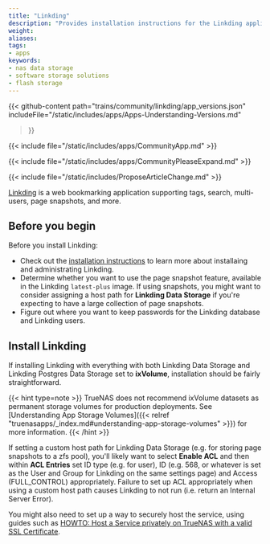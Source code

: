 ```yaml
---
title: "Linkding"
description: "Provides installation instructions for the Linkding application in TrueNAS."
weight: 
aliases:
tags:
- apps
keywords:
- nas data storage
- software storage solutions
- flash storage
---
```


{{< github-content 
    path="trains/community/linkding/app_versions.json"
	includeFile="/static/includes/apps/Apps-Understanding-Versions.md"
>}}

{{< include file="/static/includes/apps/CommunityApp.md" >}}

<!-- Comment out the following line if your suggested changes to this Community app documentation provide a complete installation tutorial. Leave exposed if you are proposing a partial expansion of the content, but further work is needed. -->
{{< include file="/static/includes/apps/CommunityPleaseExpand.md" >}}

<!-- Uncomment the following line if you suspect this Community app documentation is out of date, inaccurate, or needs further improvement -->
<!--{{< include file="/static/includes/apps/CommunityPleaseImprove.md" >}}-->

{{< include file="/static/includes/ProposeArticleChange.md" >}}

[Linkding](https://github.com/sissbruecker/linkding) is a web bookmarking application supporting tags, search, multi-users, page snapshots, and more.

## Before you begin

Before you install Linkding:
- Check out the [installation instructions](https://linkding.link/installation/) to learn more about installaing and administrating Linkding.
- Determine whether you want to use the page snapshot feature, available in the Linkding `latest-plus` image.
  If using snapshots, you might want to consider assigning a host path for **Linkding Data Storage** if you're expecting to have a large collection of page snapshots.
- Figure out where you want to keep passwords for the Linkding database and Linkding users.

## Install Linkding

If installing Linkding with everything with both Linkding Data Storage and Linkding Postgres Data Storage set to **ixVolume**, installation should be fairly straightforward.

{{< hint type=note >}}
TrueNAS does not recommend ixVolume datasets as permanent storage volumes for production deployments.
See [Understanding App Storage Volumes]({{< relref "truenasapps/_index.md#understanding-app-storage-volumes" >}}) for more information.
{{< /hint >}} 

If setting a custom host path for Linkding Data Storage (e.g. for storing page snapshots to a zfs pool), you'll likely want to select **Enable ACL** and then within **ACL Entries** set ID type (e.g. for user), ID (e.g. 568, or whatever is set as the User and Group for Linkding on the same settings page) and Access (FULL_CONTROL) appropriately.
Failure to set up ACL appropriately when using a custom host path causes Linkding to not run (i.e. return an Internal Server Error).

You might also need to set up a way to securely host the service, using guides such as [HOWTO: Host a Service privately on TrueNAS with a valid SSL Certificate](https://forums.truenas.com/t/howto-host-a-service-privately-on-truenas-with-a-valid-ssl-certificate/15243).


